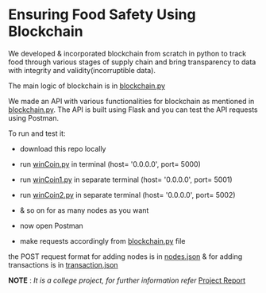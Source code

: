 # Ensuring Food Safety Using Blockchain

We developed & incorporated blockchain from scratch in python to track food through various stages of supply chain and bring transparency to data with integrity and validity(incorruptible data). 



The main logic of blockchain is in [blockchain.py](/blockchain.py)

We made an API with various functionalities for blockchain as mentioned in [blockchain.py](/blockchain.py). The API is built using Flask and you can test the API requests using Postman.

To run and test it:

* download this repo locally

* run [winCoin.py](/winCoin.py) in terminal           (host= '0.0.0.0', port= 5000)

* run [winCoin1.py](/winCoin1.py) in separate terminal (host= '0.0.0.0', port= 5001)

* run [winCoin2.py](/winCoin2.py) in separate terminal (host= '0.0.0.0', port= 5002)

* & so on for as many nodes as you want

* now open Postman

* make requests accordingly from [blockchain.py](/blockchain.py) file

the POST request format for adding nodes is in [nodes.json](/nodes.json)
& for adding transactions is in [transaction.json](/transaction.json)




**NOTE** : *It is a college project, for further information refer* [Project Report](/Report.pdf)
